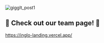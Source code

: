 
![gigglt_post1](https://github.com/user-attachments/assets/ef84a559-3f6e-41b8-a710-e993638ab670)


## 🌟 Check out our team page! 🌟
https://inglo-landing.vercel.app/
